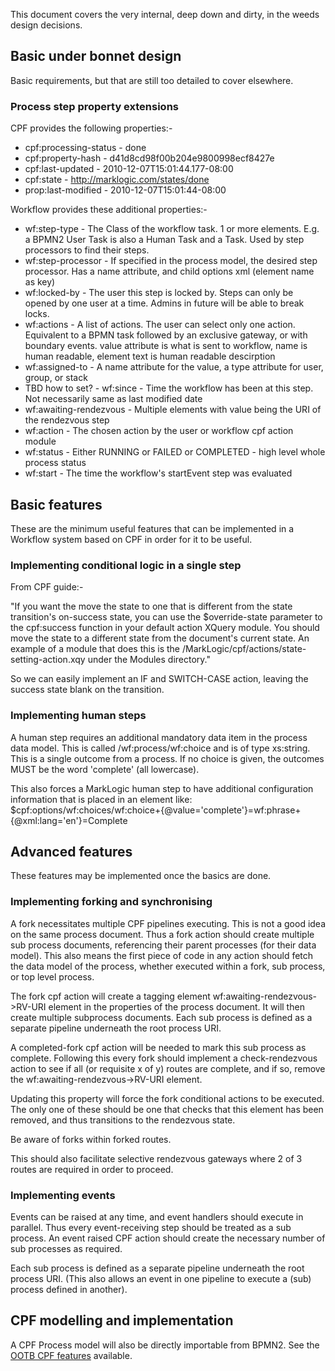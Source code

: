 This document covers the very internal, deep down and dirty, in the weeds design decisions.

## Basic under bonnet design

Basic requirements, but that are still too detailed to cover elsewhere.

### Process step property extensions

CPF provides the following properties:-
- cpf:processing-status - done
- cpf:property-hash - d41d8cd98f00b204e9800998ecf8427e
- cpf:last-updated - 2010-12-07T15:01:44.177-08:00
- cpf:state - http://marklogic.com/states/done
- prop:last-modified - 2010-12-07T15:01:44-08:00

Workflow provides these additional properties:-
- wf:step-type - The Class of the workflow task. 1 or more elements. E.g. a BPMN2 User Task is also a Human Task and a Task. Used by step processors to find their steps.
- wf:step-processor - If specified in the process model, the desired step processor. Has a name attribute, and child options xml (element name as key)
- wf:locked-by - The user this step is locked by. Steps can only be opened by one user at a time. Admins in future will be able to break locks.
- wf:actions - A list of actions. The user can select only one action. Equivalent to a BPMN task followed by an exclusive gateway, or with boundary events. value attribute is what is sent to workflow, name is human readable, element text is human readable descirption
- wf:assigned-to - A name attribute for the value, a type attribute for user, group, or stack
- TBD how to set? - wf:since - Time the workflow has been at this step. Not necessarily same as last modified date
- wf:awaiting-rendezvous - Multiple elements with value being the URI of the rendezvous step
- wf:action - The chosen action by the user or workflow cpf action module
- wf:status - Either RUNNING or FAILED or COMPLETED - high level whole process status
- wf:start - The time the workflow's startEvent step was evaluated

## Basic features

These are the minimum useful features that can be implemented in a Workflow system based on CPF in order for it to be
useful.

### Implementing conditional logic in a single step

From CPF guide:-

"If you want the move the state to one that is different from the state transition's on-success state, you can use the
$override-state parameter to the cpf:success function in your default action XQuery module. You should move the state
to a different state from the document's current state. An example of a module that does this is the
/MarkLogic/cpf/actions/state-setting-action.xqy under the Modules directory."

So we can easily implement an IF and SWITCH-CASE action, leaving the success state blank on the transition.

### Implementing human steps

A human step requires an additional mandatory data item in the process data model. This is called /wf:process/wf:choice
and is of type xs:string. This is a single outcome from a process. If no choice is given, the outcomes MUST be the
word 'complete' (all lowercase).

This also forces a MarkLogic human step to have additional configuration information that is placed in an element like:
$cpf:options/wf:choices/wf:choice+{@value='complete'}=wf:phrase+{@xml:lang='en'}=Complete

## Advanced features

These features may be implemented once the basics are done.

### Implementing forking and synchronising

A fork necessitates multiple CPF pipelines executing. This is not a good idea on the same process document. Thus a fork
action should create multiple sub process documents, referencing their parent processes (for their data model). This
also means the first piece of code in any action should fetch the data model of the process, whether executed within
a fork, sub process, or top level process.

The fork cpf action will create a tagging element wf:awaiting-rendezvous->RV-URI element in the properties of the process
document. It will then create multiple subprocess documents. Each sub process is defined as a separate pipeline
underneath the root process URI.

A completed-fork cpf action will be needed to mark this sub process as complete. Following this every fork should
implement a check-rendezvous action to see if all (or requisite x of y) routes are complete, and if so, remove the
wf:awaiting-rendezvous->RV-URI element.

Updating this property will force the fork conditional actions to be executed. The only one of these should be one
that checks that this element has been removed, and thus transitions to the rendezvous state.

Be aware of forks within forked routes.

This should also facilitate selective rendezvous gateways where 2 of 3 routes are required in order to proceed.

### Implementing events

Events can be raised at any time, and event handlers should execute in parallel. Thus every event-receiving step
should be treated as a sub process. An event raised CPF action should create the necessary number of sub processes as
required.

Each sub process is defined as a separate pipeline underneath the root process URI. (This also allows an event in
one pipeline to execute a (sub) process defined in another).

## CPF modelling and implementation

A CPF Process model will also be directly importable from BPMN2. See the [OOTB CPF features](cpf-ootb.md) available.
